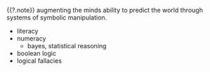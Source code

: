 {{?.note}}
augmenting the minds ability to predict the world through systems of symbolic manipulation.

* literacy
* numeracy
    * bayes, statistical reasoning
* boolean logic
* logical fallacies
